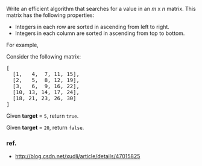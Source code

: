 <div>
<p>Write an efficient algorithm that searches for a value in an <i>m</i> x <i>n</i> matrix. This matrix has the following properties:</p>

<ul>
<li>Integers in each row are sorted in ascending from left to right.</li>
<li>Integers in each column are sorted in ascending from top to bottom.</li>
</ul>

<p>
For example,</p>
<p>
Consider the following matrix:
</p>
<pre>[
  [1,   4,  7, 11, 15],
  [2,   5,  8, 12, 19],
  [3,   6,  9, 16, 22],
  [10, 13, 14, 17, 24],
  [18, 21, 23, 26, 30]
]
</pre>

<p>Given <b>target</b> = <code>5</code>, return <code>true</code>.</p>
<p>Given <b>target</b> = <code>20</code>, return <code>false</code>.</p>
</div>

### ref.
- http://blog.csdn.net/xudli/article/details/47015825

